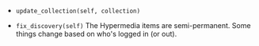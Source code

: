 * `update_collection(self, collection)`

* `fix_discovery(self)`
The Hypermedia items are semi-permanent. Some things change
based on who's logged in (or out).
